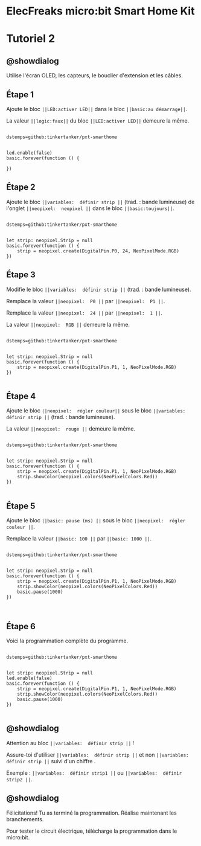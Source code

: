 # ElecFreaks micro:bit Smart Home Kit

# Tutoriel 2

## @showdialog

Utilise l'écran OLED, les capteurs, le bouclier d'extension et les câbles.

## Étape 1

Ajoute le bloc ``||LED:activer LED||`` dans le bloc ``||basic:au démarrage||``.

La valeur ``||logic:faux||`` du bloc ``||LED:activer LED||`` demeure la même.

```package

dstemps=github:tinkertanker/pxt-smarthome

```

```blocks

led.enable(false)
basic.forever(function () {
	
})

```

## Étape 2

Ajoute le bloc ``||variables:  définir strip ||`` (trad. : bande lumineuse) de l'onglet ``||neopixel:  neopixel ||`` dans le bloc ``||basic:toujours||``.

```package

dstemps=github:tinkertanker/pxt-smarthome

```

```blocks

let strip: neopixel.Strip = null
basic.forever(function () {
    strip = neopixel.create(DigitalPin.P0, 24, NeoPixelMode.RGB)
})

```

## Étape 3

Modifie le bloc ``||variables:  définir strip ||`` (trad. : bande lumineuse).

Remplace la valeur ``||neopixel:  P0 ||`` par ``||neopixel:  P1 ||``.

Remplace la valeur ``||neopixel:  24 ||`` par  ``||neopixel:  1 ||``.

La valeur ``||neopixel:  RGB ||`` demeure la même.

```package

dstemps=github:tinkertanker/pxt-smarthome

```

```blocks

let strip: neopixel.Strip = null
basic.forever(function () {
    strip = neopixel.create(DigitalPin.P1, 1, NeoPixelMode.RGB)
})


```

## Étape 4

Ajoute le bloc ``||neopixel:  régler couleur||`` sous le bloc ``||variables:  définir strip ||`` (trad. : bande lumineuse).

La valeur ``||neopixel:  rouge ||`` demeure la même.

```package

dstemps=github:tinkertanker/pxt-smarthome

```

```blocks

let strip: neopixel.Strip = null
basic.forever(function () {
    strip = neopixel.create(DigitalPin.P1, 1, NeoPixelMode.RGB)
    strip.showColor(neopixel.colors(NeoPixelColors.Red))
})


```

## Étape 5

Ajoute le bloc ``||basic: pause (ms) ||`` sous le bloc ``||neopixel:  régler couleur ||``.

Remplace la valeur ``||basic: 100 ||`` par ``||basic: 1000 ||``.

```package

dstemps=github:tinkertanker/pxt-smarthome

```

```blocks

let strip: neopixel.Strip = null
basic.forever(function () {
    strip = neopixel.create(DigitalPin.P1, 1, NeoPixelMode.RGB)
    strip.showColor(neopixel.colors(NeoPixelColors.Red))
    basic.pause(1000)
})



```

## Étape 6

Voici la programmation complète du programme.

```package

dstemps=github:tinkertanker/pxt-smarthome

```

```blocks

let strip: neopixel.Strip = null
led.enable(false)
basic.forever(function () {
    strip = neopixel.create(DigitalPin.P1, 1, NeoPixelMode.RGB)
    strip.showColor(neopixel.colors(NeoPixelColors.Red))
    basic.pause(1000)
})


```

## @showdialog 

Attention au bloc ``||variables:  définir strip ||`` !

Assure-toi d'utiliser ``||variables:  définir strip ||`` et non ``||variables:  définir strip ||`` suivi d'un chiffre .

Exemple : ``||variables:  définir strip1 ||`` ou ``||variables:  définir strip2 ||``.

## @showdialog 

Félicitations! Tu as terminé la programmation. Réalise maintenant les branchements.

Pour tester le circuit électrique, télécharge la programmation dans le micro:bit.